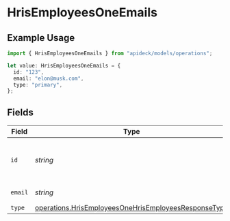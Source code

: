# HrisEmployeesOneEmails

## Example Usage

```typescript
import { HrisEmployeesOneEmails } from "apideck/models/operations";

let value: HrisEmployeesOneEmails = {
  id: "123",
  email: "elon@musk.com",
  type: "primary",
};
```

## Fields

| Field                                                                                                                        | Type                                                                                                                         | Required                                                                                                                     | Description                                                                                                                  | Example                                                                                                                      |
| ---------------------------------------------------------------------------------------------------------------------------- | ---------------------------------------------------------------------------------------------------------------------------- | ---------------------------------------------------------------------------------------------------------------------------- | ---------------------------------------------------------------------------------------------------------------------------- | ---------------------------------------------------------------------------------------------------------------------------- |
| `id`                                                                                                                         | *string*                                                                                                                     | :heavy_minus_sign:                                                                                                           | Unique identifier for the email address                                                                                      | 123                                                                                                                          |
| `email`                                                                                                                      | *string*                                                                                                                     | :heavy_check_mark:                                                                                                           | Email address                                                                                                                | elon@musk.com                                                                                                                |
| `type`                                                                                                                       | [operations.HrisEmployeesOneHrisEmployeesResponseType](../../models/operations/hrisemployeesonehrisemployeesresponsetype.md) | :heavy_minus_sign:                                                                                                           | Email type                                                                                                                   | primary                                                                                                                      |